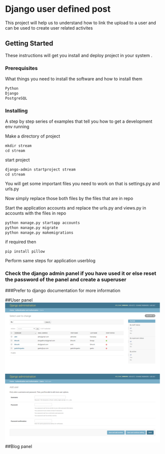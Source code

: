 # Django user defined post

This project will help us to understand how to link the upload to a user and can be used to create user related activites

## Getting Started

These instructions will get you install and deploy project in your system .

### Prerequisites

What things you need to install the software and how to install them

```
Python
Django
PostgreSQL
```

### Installing

A step by step series of examples that tell you how to get a development env running

Make a directory of project
```
mkdir stream
cd stream
```
start project
```
django-admin startproject stream
cd stream
```
You will get some important files you need to work on that is settings.py and urls.py

Now simply replace those both files by the files that are in repo

Start the application accounts and replace the urls.py and views.py in accounts with the files in repo
```
python manage.py startapp accounts
python manage.py migrate
python manage.py makemigrations

```

if required then
```
pip install pillow
```

Perform same steps for application userblog


### Check the django admin panel if you have used it or else reset the password of the panel and create a superuser

###Prefer to django documentation for more information

##User panel
![](screencapture-127-0-0-1-8000-admin-auth-user-2020-01-12-14_05_56.png)
![](screencapture-127-0-0-1-8000-admin-auth-user-add-2020-01-12-14_06_26.png)
##Blog panel
![]()
